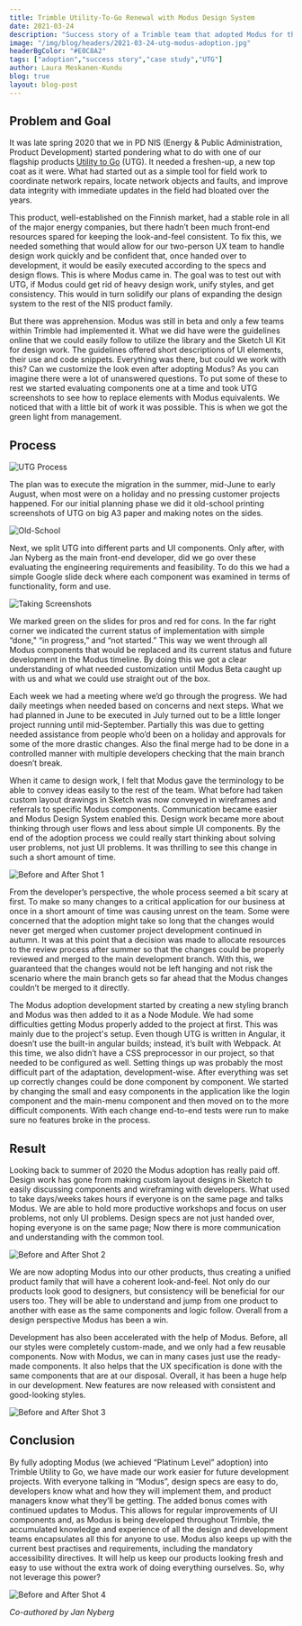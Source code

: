 ```yaml
---
title: Trimble Utility-To-Go Renewal with Modus Design System
date: 2021-03-24
description: "Success story of a Trimble team that adopted Modus for their product."
image: "/img/blog/headers/2021-03-24-utg-modus-adoption.jpg"
headerBgColor: "#E0C8A2"
tags: ["adoption","success story","case study","UTG"]
author: Laura Meskanen-Kundu
blog: true
layout: blog-post
---
```


## Problem and Goal

It was late spring 2020 that we in PD NIS (Energy & Public Administration, Product Development) started pondering what to do with one of our flagship products [Utility to Go](https://utilities.trimble.com/utility-to-go.html) (UTG). It needed a freshen-up, a new top coat as it were. What had started out as a simple tool for field work to coordinate network repairs, locate network objects and faults, and improve data integrity with immediate updates in the field had bloated over the years.

This product, well-established on the Finnish market, had a stable role in all of the major energy companies, but there hadn’t been much front-end resources spared for keeping the look-and-feel consistent. To fix this, we needed something that would allow for our two-person UX team to handle design work quickly and be confident that, once handed over to development, it would be easily executed according to the specs and design flows. This is where Modus came in. The goal was to test out with UTG, if Modus could get rid of heavy design work, unify styles, and get consistency. This would in turn solidify our plans of expanding the design system to the rest of the NIS product family.

But there was apprehension. Modus was still in beta and only a few teams within Trimble had implemented it. What we did have were the guidelines online that we could easily follow to utilize the library and the Sketch UI Kit for design work. The guidelines offered short descriptions of UI elements, their use and code snippets. Everything was there, but could we work with this? Can we customize the look even after adopting Modus? As you can imagine there were a lot of unanswered questions. To put some of these to rest we started evaluating components one at a time and took UTG screenshots to see how to replace elements with Modus equivalents. We noticed that with a little bit of work it was possible. This is when we got the green light from management.

## Process

![UTG Process](/img/utg-process.png)

The plan was to execute the migration in the summer, mid-June to early August, when most were on a holiday and no pressing customer projects happened. For our initial planning phase we did it old-school printing screenshots of UTG on big A3 paper and making notes on the sides.

![Old-School](/img/pen-and-paper.png)

Next, we split UTG into different parts and UI components. Only after, with Jan Nyberg as the main front-end developer, did we go over these evaluating the engineering requirements and feasibility. To do this we had a simple Google slide deck where each component was examined in terms of functionality, form and use.

![Taking Screenshots](/img/utg-screenshots.png)

We marked green on the slides for pros and red for cons. In the far right corner we indicated the current status of implementation with simple “done," “in progress,” and “not started.” This way we went through all Modus components that would be replaced and its current status and future development in the Modus timeline. By doing this we got a clear understanding of what needed customization until Modus Beta caught up with us and what we could use straight out of the box.

Each week we had a meeting where we’d go through the progress. We had daily meetings when needed based on concerns and next steps. What we had planned in June to be executed in July turned out to be a little longer project running until mid-September. Partially this was due to getting needed assistance from people who’d been on a holiday and approvals for some of the more drastic changes. Also the final merge had to be done in a controlled manner with multiple developers checking that the main branch doesn’t break.

When it came to design work, I felt that Modus gave the terminology to be able to convey ideas easily to the rest of the team. What before had taken custom layout drawings in Sketch was now conveyed in wireframes and referrals to specific Modus components. Communication became easier and Modus Design System enabled this. Design work became more about thinking through user flows and less about simple UI components. By the end of the adoption process we could really start thinking about solving user problems, not just UI problems. It was thrilling to see this change in such a short amount of time.

![Before and After Shot 1](/img/utg-screens1.png)

From the developer’s perspective, the whole process seemed a bit scary at first. To make so many changes to a critical application for our business at once in a short amount of time was causing unrest on the team. Some were concerned that the adoption might take so long that the changes would never get merged when customer project development continued in autumn. It was at this point that a decision was made to allocate resources to the review process after summer so that the changes could be properly reviewed and merged to the main development branch. With this, we guaranteed that the changes would not be left hanging and not risk the scenario where the main branch gets so far ahead that the Modus changes couldn’t be merged to it directly.

The Modus adoption development started by creating a new styling branch and Modus was then added to it as a Node Module. We had some difficulties getting Modus properly added to the project at first. This was mainly due to the project's setup. Even though UTG is written in Angular, it doesn’t use the built-in angular builds; instead, it’s built with Webpack. At this time, we also didn’t have a CSS preprocessor in our project, so that needed to be configured as well. Setting things up was probably the most difficult part of the adaptation, development-wise. After everything was set up correctly changes could be done component by component. We started by changing the small and easy components in the application like the login component and the main-menu component and then moved on to the more difficult components. With each change end-to-end tests were run to make sure no features broke in the process.

## Result

Looking back to summer of 2020 the Modus adoption has really paid off. Design work has gone from making custom layout designs in Sketch to easily discussing components and wireframing with developers. What used to take days/weeks takes hours if everyone is on the same page and talks Modus. We are able to hold more productive workshops and focus on user problems, not only UI problems. Design specs are not just handed over, hoping everyone is on the same page; Now there is more communication and understanding with the common tool.

![Before and After Shot 2](/img/utg-screens2.png)

We are now adopting Modus into our other products, thus creating a unified product family that will have a coherent look-and-feel. Not only do our products look good to designers, but consistency will be beneficial for our users too. They will be able to understand and jump from one product to another with ease as the same components and logic follow. Overall from a design perspective Modus has been a win.

Development has also been accelerated with the help of Modus. Before, all our styles were completely custom-made, and we only had a few reusable components. Now with Modus, we can in many cases just use the ready-made components. It also helps that the UX specification is done with the same components that are at our disposal. Overall, it has been a huge help in our development. New features are now released with consistent and good-looking styles.

![Before and After Shot 3](/img/utg-screens3.png)

## Conclusion

By fully adopting Modus (we achieved “Platinum Level” adoption) into Trimble Utility to Go, we have made our work easier for future development projects. With everyone talking in “Modus”, design specs are easy to do, developers know what and how they will implement them, and product managers know what they’ll be getting. The added bonus comes with continued updates to Modus. This allows for regular improvements of UI components and, as Modus is being developed throughout Trimble, the accumulated knowledge and experience of all the design and development teams encapsulates all this for anyone to use. Modus also keeps up with the current best practises and requirements, including the mandatory accessibility directives. It will help us keep our products looking fresh and easy to use without the extra work of doing everything ourselves. So, why not leverage this power?

![Before and After Shot 4](/img/utg-screens4.png)

*Co-authored by Jan Nyberg*
